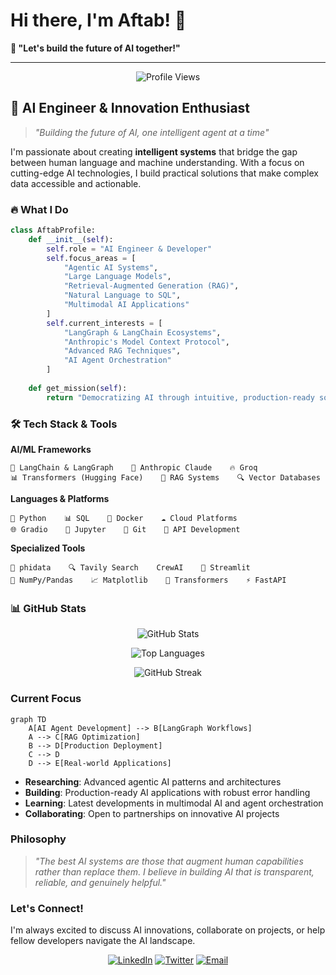 # Hi there, I'm Aftab! 👋
 
**💬 "Let's build the future of AI together!"**
  
</div> 

--- 

<div align="center">
  <img src="https://komarev.com/ghpvc/?username=Aftabbs&style=for-the-badge&color=blueviolet" alt="Profile Views"/>
</div>


## 🚀 AI Engineer & Innovation Enthusiast

> *"Building the future of AI, one intelligent agent at a time"*

I'm passionate about creating **intelligent systems** that bridge the gap between human language and machine understanding. With a focus on cutting-edge AI technologies, I build practical solutions that make complex data accessible and actionable.

### 🔥 What I Do

```python
class AftabProfile:
    def __init__(self):
        self.role = "AI Engineer & Developer"
        self.focus_areas = [
            "Agentic AI Systems",
            "Large Language Models", 
            "Retrieval-Augmented Generation (RAG)",
            "Natural Language to SQL",
            "Multimodal AI Applications"
        ]
        self.current_interests = [
            "LangGraph & LangChain Ecosystems",
            "Anthropic's Model Context Protocol",
            "Advanced RAG Techniques",
            "AI Agent Orchestration"
        ]
    
    def get_mission(self):
        return "Democratizing AI through intuitive, production-ready solutions"
```



### 🛠️ Tech Stack & Tools

**AI/ML Frameworks**
```
🧠 LangChain & LangGraph    🤖 Anthropic Claude    🔥 Groq
📊 Transformers (Hugging Face)    🎯 RAG Systems    🔍 Vector Databases
```

**Languages & Platforms**
```
🐍 Python    📊 SQL    🐳 Docker    ☁️ Cloud Platforms
🌐 Gradio    📓 Jupyter    🔧 Git    🚀 API Development
```

**Specialized Tools**
```
🔗 phidata    🔍 Tavily Search    CrewAI    🎨 Streamlit
🧮 NumPy/Pandas    📈 Matplotlib    🤗 Transformers    ⚡ FastAPI
```

### 📊 GitHub Stats

<div align="center">
  
![GitHub Stats](https://github-readme-stats.vercel.app/api?username=Aftabbs&show_icons=true&theme=radical&hide_border=true&count_private=true)

![Top Languages](https://github-readme-stats.vercel.app/api/top-langs/?username=Aftabbs&layout=compact&theme=radical&hide_border=true)

![GitHub Streak](https://streak-stats.demolab.com/?user=Aftabbs&theme=radical&hide_border=true)

</div>

### Current Focus

```mermaid
graph TD
    A[AI Agent Development] --> B[LangGraph Workflows]
    A --> C[RAG Optimization]
    B --> D[Production Deployment]
    C --> D
    D --> E[Real-world Applications]
```

-  **Researching**: Advanced agentic AI patterns and architectures
-  **Building**: Production-ready AI applications with robust error handling
-  **Learning**: Latest developments in multimodal AI and agent orchestration
-  **Collaborating**: Open to partnerships on innovative AI projects

### Philosophy

> *"The best AI systems are those that augment human capabilities rather than replace them. I believe in building AI that is transparent, reliable, and genuinely helpful."*


###  Let's Connect!

I'm always excited to discuss AI innovations, collaborate on projects, or help fellow developers navigate the AI landscape.

<div align="center">

[![LinkedIn](https://img.shields.io/badge/-LinkedIn-0077B5?style=for-the-badge&logo=linkedin&logoColor=white)](https://www.linkedin.com/in/mohammed-aftab-526b7a257/)
[![Twitter](https://img.shields.io/badge/-Medium-1DA1F2?style=for-the-badge&logo=medium&logoColor=black)](https://medium.com/@aftab001x)
[![Email](https://img.shields.io/badge/-Email-D14836?style=for-the-badge&logo=gmail&logoColor=white)](mailto:aftab001x@gmail.com)



